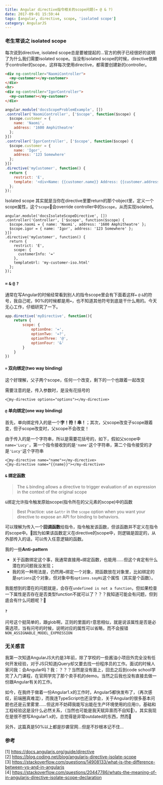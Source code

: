 ```yaml
---
title: Angular directive指令相关的scope问题(= @ & ?)
date: 2017-09-01 15:59:44
tags: [angular, directive, scope, 'isolated scope']
category: AngularJS
---
```

### 老生常谈之 isolated scope
每次说到directive, isolated scope总是要被提起的…官方的例子已经很好的说明了为什么我们需要isolated scope。当没有isolated scope的时候，directive依赖于controller的scope，这样每次使用directive，都需要创建新的controller。
``` html
<div ng-controller="NaomiController">
  <my-customer></my-customer>
</div>
<hr>
<div ng-controller="IgorController">
  <my-customer></my-customer>
</div>
```
``` Javascript
angular.module('docsScopeProblemExample', [])
.controller('NaomiController', ['$scope', function($scope) {
  $scope.customer = {
    name: 'Naomi',
    address: '1600 Amphitheatre'
  };
}])
.controller('IgorController', ['$scope', function($scope) {
  $scope.customer = {
    name: 'Igor',
    address: '123 Somewhere'
  };
}])
.directive('myCustomer', function() {
  return {
    restrict: 'E',
    template: '<div>Name: {{customer.name}} Address: {{customer.address}}</div>'
  };
});
```

Isolated scope 其实就是当你在directive里要return的那个object里，定义一个scope属性，这个`scope`会override controller中的`$scope`，从而实现isolated。
```
angular.module('docsIsolateScopeDirective', [])
.controller('Controller', ['$scope', function($scope) {
  $scope.naomi = { name: 'Naomi', address: '1600 Amphitheatre' };
  $scope.igor = { name: 'Igor', address: '123 Somewhere' };
}])
.directive('myCustomer', function() {
  return {
    restrict: 'E',
    scope: {
      customerInfo: '='
    },
    templateUrl: 'my-customer-iso.html'
  };
});
```

### `=` `&` `@` `?`
通常在写Angular的时候经常看到别人的指令scope里会有下面着这样`=` `@` `&`的符号，我自己呢，90%的时候都是用`=`，也不知道其他符号到底是干什么用的。今天无心工作，仔细研究了一下。
``` JavaScript
app.directive('myDirective', function(){
    return {
        scope: {
            optionOne: '=',
            optionTwo: '=?',
            optionThree: '@',
            optionFour: '&'
        }
    }
})
```
#### `=` 双向绑定(two way binding)
这个好理解，父子两个scope，任何一个改变，剩下的一个也跟着一起改变

需要注意的是，传入参数时，是没有花括号的
```
<my-directive options="options"></my-directive>
```

#### `@` 单向绑定(one way binding)
首先，单向绑定传入的是一个**字！符！串！**；其次，父scope改变子scope跟着变，但子scope改变时，父scope不会改变！

由于传入的是一个字符串，所以是需要花括号的，如下，假如父scope中`name='Lucy'`，第一个指令接收到的是`'name'`这个字符串，第二个指令接受的才是`'Lucy'`这个字符串
```
<my-directive name="name"></my-directive>
<my-directive name="{{name}}"></my-directive>
```

#### `&` 绑定函数
> The `&` binding allows a directive to trigger evaluation of an expression in the context of the original scope

`&`绑定允许指令触发原始scope(指令所在的父元素的scope)中的函数

> Best Practice: use `&attr` in the `scope` option when you want your directive to expose an API for binding to behaviors.

可以理解为传入一个**回调函数**给指令，指令触发该函数，但该函数并不定义在指令的scope中。因为如果该函数定义在directive的scope中，则逻辑是固定的，从外部传入的话，可以传入任意逻辑的函数。

我的一些**Anti-pattern**
- 关于函数绑定这个事，我通常直接用`=`绑定函数，也能用……但这个肯定有什么潜在的问题我没发现；  
- 我的另一种用法是，仍然用`=`绑定一个对象，把函数放在对象里，比如绑定的是`options`这个对象，但对象中有`options.sayHi`这个属性（其实是个函数）。

我能想到的潜在的问题就是，会存在`undefined is not a function`，但如果检查一下属性是否存在是否类型function不就可以了？？？我知道可能会有问题，但到底会有什么问题呢？🤔

#### `?`
问号这个挺简单的，跟glob啊，正则的里面的`?`意思相似，就是说该属性是否是必需选项，当有问号的时候，说明对应的属性可以省略，而不会报错`NON_ASSIGNABLE_MODEL_EXPRESSION `

### 无关感言
我第一次知道AngularJS大约是3年前，除了学校的一些酱油小项目外完全没有任何开发经验，对于JS只知道jQuery却又要去找一份程序员的工作。面试的时候人家问我：会Angular吗？我：？？？当然是没有面上，回去之后到code school学完了入门课程，在官网学完了那个卖手机的demo。当然之后我也没有直接去做一份跟Angular有关的工作。

如今，在我终于做着一份Angular1.x的工作时，Angular5都快发布了，（再次感叹，前端圈真难混），而我连TypeScript也还没学会，关于Angular的很多基本问题也还是云里雾里……但这并不妨碍我能写出能在生产环境使用的应用🙄，基础和工程经验这是没什么必然关系，（当然也可能是我天赋异禀而不自知🤣）。其实我现在是很不想写Angular1.x的，总觉得是非常outdated的东西，然而🤷‍

另外，这篇真是50%以上都是抄袭官网…但是不抄根本记不住…

### 参考
[1] https://docs.angularjs.org/guide/directive  
[2] https://blog.coding.net/blog/angularjs-directive-isolate-scope  
[3] https://stackoverflow.com/questions/14908133/what-is-the-difference-between-vs-and-in-angularjs  
[4] https://stackoverflow.com/questions/20447786/whats-the-meaning-of-in-angularjs-directive-isolate-scope-declaration  